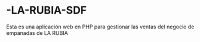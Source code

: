 # -LA-RUBIA-SDF
Esta es una aplicación web en PHP para gestionar las ventas del negocio de empanadas de LA RUBIA
